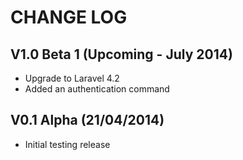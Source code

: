 CHANGE LOG
==========


## V1.0 Beta 1 (Upcoming - July 2014)

* Upgrade to Laravel 4.2
* Added an authentication command


## V0.1 Alpha (21/04/2014)

* Initial testing release
